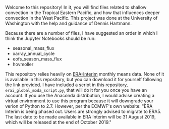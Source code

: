 Welcome to this repository! In it, you will find files related to shallow convection in the Tropical Eastern Pacific, and how that influences deeper convection in the West Pacific. This project was done at the University of Washington with the help and guidance of Dennis Hartmann.

Because there are a number of files, I have suggested an order in which I think the Jupyter Notebooks should be run:
- seasonal_mass_flux
- xarray_annual_cycle
- eofs_season_mass_flux
- hovmoller


This repository relies heavily on [ERA-Interim](https://apps.ecmwf.int/datasets/data/interim-full-moda/levtype=pl/) monthly means data. None of it is available in this repository, but you can download it for yourself following the link provided. I have included a script in this repository, `erai_global_moda_script.py`, that will do it for you once you have an account. If you use the Anaconda distribution, I would advise creating a virtual environment to use this program because it will downgrade your verion of Python to 2.7. However, per the ECMWF's own website: "ERA Interim is being phased out. Users are strongly advised to migrate to ERA5. The last date to be made available in ERA Interim will be 31 August 2019, which will be released at the end of October 2019."
